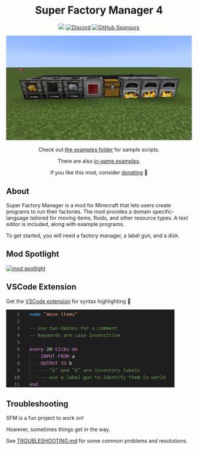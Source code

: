 <!--suppress HtmlDeprecatedAttribute -->
<div align="center">

# Super Factory Manager 4

[![](https://cf.way2muchnoise.eu/full_306935_downloads.svg)](https://www.curseforge.com/minecraft/mc-mods/super-factory-manager) [![Discord](https://img.shields.io/discord/967118679370264627.svg?colorB=7289DA&logo=data:image/png)](https://discord.gg/5mbUY3mu6m) [![GitHub Sponsors](https://img.shields.io/github/sponsors/TeamDman)](https://github.com/sponsors/TeamDman)

[![image](media/banner.png)](https://www.youtube.com/watch?v=W5wY23VxZAc)

Check out [the examples folder](./examples) for sample scripts.

There are also [in-game examples](src/main/resources/assets/sfm/template_programs).

If you like this mod, consider [donating](https://github.com/sponsors/TeamDman) 💝

</div>

## About

Super Factory Manager is a mod for Minecraft that lets users create programs to run their factories. The mod provides a domain specific-language tailored for moving items, fluids, and other resource types. A text editor is included, along with example programs.

To get started, you will need a factory manager, a label gun, and a disk.

## Mod Spotlight

[![mod spotlight](https://i.ytimg.com/vi/W5wY23VxZAc/maxresdefault.jpg)](https://www.youtube.com/watch?v=W5wY23VxZAc)

## VSCode Extension

Get the [VSCode extension](https://marketplace.visualstudio.com/items?itemName=TeamDman.super-factory-manager-language)
for syntax highlighting 🌈

![](media/vscode%20syntax.png)

## Troubleshooting

SFM is a fun project to work on!

However, sometimes things get in the way.

See [TROUBLESHOOTING.md](./TROUBLESHOOTING.md) for some common problems and resolutions.